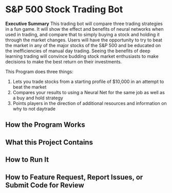 # S&P 500 Stock Trading Bot

**Executive Summary**
This trading bot will compare three trading strategies in a fun game. It will show the effect and benefits of neural networks when used in trading, and compare that to simply buying a stock and holding it through the market changes. Users will have the opportunity to try to beat the market in any of the major stocks of the S&P 500 and be educated on the inefficiencies of manual day trading. Seeing the benefits of deep learning trading will convince budding stock market enthusiasts to make decisions to make the best return on their investments.

This Program does three things:
1. Lets you trade stocks from a starting profile of $10,000 in an attempt to beat the market
1. Compares your results to using a Neural Net for the same job as well as a buy and hold strategy
1. Points players in the direction of additional resources and information on why to not daytrade

## How the Program Works ##

## What this Project Contains ##


## How to Run It ##


## How to Feature Request, Report Issues, or Submit Code for Review ##

